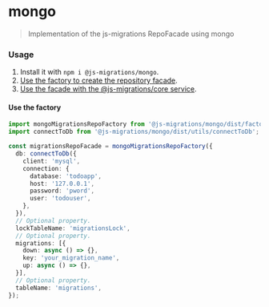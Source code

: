 # mongo
> Implementation of the js-migrations RepoFacade using mongo

### Usage
1. Install it with `npm i @js-migrations/mongo`.
1. [Use the factory to create the repository facade](#use-the-factory).
1. [Use the facade with the @js-migrations/core service](https://github.com/js-migrations/core#use-the-factory).

#### Use the factory
```typescript
import mongoMigrationsRepoFactory from '@js-migrations/mongo/dist/factory';
import connectToDb from '@js-migrations/mongo/dist/utils/connectToDb';

const migrationsRepoFacade = mongoMigrationsRepoFactory({
  db: connectToDb({
    client: 'mysql',
    connection: {
      database: 'todoapp',
      host: '127.0.0.1',
      password: 'pword',
      user: 'todouser',
    },
  }),
  // Optional property.
  lockTableName: 'migrationsLock',
  // Optional property.
  migrations: [{
    down: async () => {},
    key: 'your_migration_name',
    up: async () => {},
  }],
  // Optional property.
  tableName: 'migrations',
});
```
